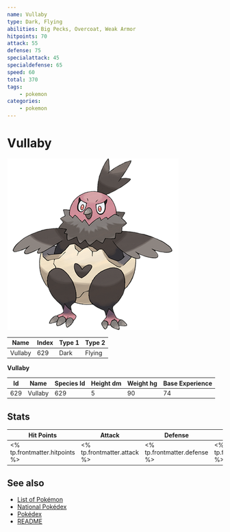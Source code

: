 ```yaml
---
name: Vullaby
type: Dark, Flying
abilities: Big Pecks, Overcoat, Weak Armor
hitpoints: 70
attack: 55
defense: 75
specialattack: 45
specialdefense: 65
speed: 60
total: 370
tags:
    - pokemon
categories:
    - pokemon
---
```


# Vullaby


![Vullaby](images/629.png)

| **Name** | **Index** | **Type 1** | **Type 2** |
|----|----|----|----|
| Vullaby | 629 | Dark | Flying  |

**Vullaby** 




| **Id** | **Name** | **Species Id** | **Height dm** | **Weight hg** | **Base Experience** |
|--------|----------|----------------|------------|------------|---------------------|
| 629 | Vullaby | 629 | 5 | 90 | 74 |



## Stats

| **Hit Points** | **Attack** | **Defense** | **Special Attack** | **Special Defense** | **Speed** | **Total** |
|----------------|------------|-------------|--------------------|---------------------|-----------|-----------|
| <% tp.frontmatter.hitpoints %> | <% tp.frontmatter.attack %> | <% tp.frontmatter.defense %> | <% tp.frontmatter.specialattack %> | <% tp.frontmatter.specialdefense %> | <% tp.frontmatter.speed %> | <% tp.frontmatter.total %> |

## See also

- [List of Pokémon](../pokemon.md)
- [National Pokédex](../national_pokedex.md)
- [Pokédex](../pokedex.md)
- [README](../README.md)
